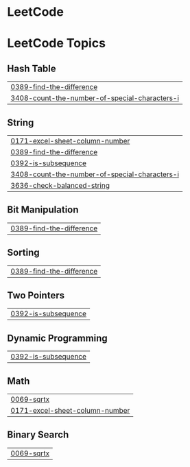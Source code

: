 # LeetCode
<!---LeetCode Topics Start-->
# LeetCode Topics
## Hash Table
|  |
| ------- |
| [0389-find-the-difference](https://github.com/prasad-nimbalkar/LeetCode/tree/master/0389-find-the-difference) |
| [3408-count-the-number-of-special-characters-i](https://github.com/prasad-nimbalkar/LeetCode/tree/master/3408-count-the-number-of-special-characters-i) |
## String
|  |
| ------- |
| [0171-excel-sheet-column-number](https://github.com/prasad-nimbalkar/LeetCode/tree/master/0171-excel-sheet-column-number) |
| [0389-find-the-difference](https://github.com/prasad-nimbalkar/LeetCode/tree/master/0389-find-the-difference) |
| [0392-is-subsequence](https://github.com/prasad-nimbalkar/LeetCode/tree/master/0392-is-subsequence) |
| [3408-count-the-number-of-special-characters-i](https://github.com/prasad-nimbalkar/LeetCode/tree/master/3408-count-the-number-of-special-characters-i) |
| [3636-check-balanced-string](https://github.com/prasad-nimbalkar/LeetCode/tree/master/3636-check-balanced-string) |
## Bit Manipulation
|  |
| ------- |
| [0389-find-the-difference](https://github.com/prasad-nimbalkar/LeetCode/tree/master/0389-find-the-difference) |
## Sorting
|  |
| ------- |
| [0389-find-the-difference](https://github.com/prasad-nimbalkar/LeetCode/tree/master/0389-find-the-difference) |
## Two Pointers
|  |
| ------- |
| [0392-is-subsequence](https://github.com/prasad-nimbalkar/LeetCode/tree/master/0392-is-subsequence) |
## Dynamic Programming
|  |
| ------- |
| [0392-is-subsequence](https://github.com/prasad-nimbalkar/LeetCode/tree/master/0392-is-subsequence) |
## Math
|  |
| ------- |
| [0069-sqrtx](https://github.com/prasad-nimbalkar/LeetCode/tree/master/0069-sqrtx) |
| [0171-excel-sheet-column-number](https://github.com/prasad-nimbalkar/LeetCode/tree/master/0171-excel-sheet-column-number) |
## Binary Search
|  |
| ------- |
| [0069-sqrtx](https://github.com/prasad-nimbalkar/LeetCode/tree/master/0069-sqrtx) |
<!---LeetCode Topics End-->